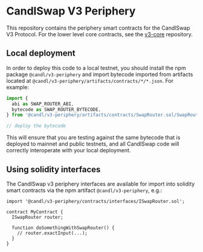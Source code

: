 # CandlSwap V3 Periphery

This repository contains the periphery smart contracts for the CandlSwap V3 Protocol.
For the lower level core contracts, see the [v3-core](../v3-core/)
repository.

## Local deployment

In order to deploy this code to a local testnet, you should install the npm package
`@candl/v3-periphery`
and import bytecode imported from artifacts located at
`@candl/v3-periphery/artifacts/contracts/*/*.json`.
For example:

```typescript
import {
  abi as SWAP_ROUTER_ABI,
  bytecode as SWAP_ROUTER_BYTECODE,
} from '@candl/v3-periphery/artifacts/contracts/SwapRouter.sol/SwapRouter.json'

// deploy the bytecode
```

This will ensure that you are testing against the same bytecode that is deployed to
mainnet and public testnets, and all CandlSwap code will correctly interoperate with
your local deployment.

## Using solidity interfaces

The CandlSwap v3 periphery interfaces are available for import into solidity smart contracts
via the npm artifact `@candl/v3-periphery`, e.g.:

```solidity
import '@candl/v3-periphery/contracts/interfaces/ISwapRouter.sol';

contract MyContract {
  ISwapRouter router;

  function doSomethingWithSwapRouter() {
    // router.exactInput(...);
  }
}

```

